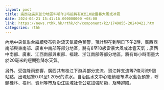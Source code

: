 ```yaml
---
layout: post
title: 廣西及廣東部分地區料明午2時前將有8至10級雷暴大風或冰雹
date: 2024-04-21 15:41:16.000000000 +08:00
link: https://news.rthk.hk/rthk/ch/component/k2/1749855-20240421.htm
categories: rthk
---
```


內地中央氣象台繼續發布強對流天氣黃色預警，預計現在到明日下午2時，廣西西南部與東南部、廣東中南部等部分地區，將有8至10級雷暴大風或冰雹天氣；廣西中南部、廣東、江西南部與東部、福建、浙江南部等部分地區，將有每小時雨量大於20毫米的短期強降水天氣。

另外，受強降雨影響，廣西共有桂江下游與部分支流、賀江幹支流等7條河流9個站點，出現超警0.01至1.20米的洪水。自治區水文中心繼續發布洪水藍色預警，呼籲桂林、梧州、賀州等市及沿江區域社會公眾加強防範，及時避險。
